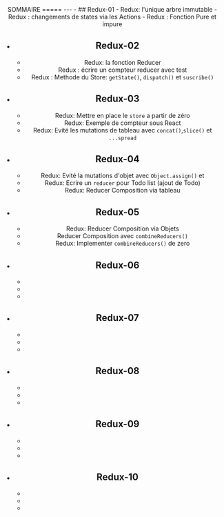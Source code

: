 <center/> SOMMAIRE
=====
---
- ## Redux-01
 - Redux: l'unique arbre immutable
 - Redux : changements de states via les Actions 	
 - Redux : Fonction Pure et impure

- ## Redux-02
  - Redux: la fonction Reducer
  - Redux : écrire un compteur reducer avec test
  - Redux : Methode du Store: `getState()`, `dispatch()` et `suscribe()`

- ## Redux-03
	- Redux: Mettre en place le `store` a partir de zéro
	- Redux: Exemple de compteur sous React
	- Redux: Evité les mutations de tableau avec `concat()`,`slice()` et `...spread`

- ## Redux-04
	- Redux: Evité la mutations d'objet avec `Object.assign()` et
	- Redux: Ecrire un `reducer` pour Todo list (ajout de Todo)
	- Redux: Reducer Composition via tableau

- ## Redux-05
	- Redux: Reducer Composition via Objets
	- Reducer Composition avec `combineReducers()`
	- Redux: Implementer `combineReducers()` de zero


- ## Redux-06
	-
	-
	-


- ## Redux-07
	-
	-
	-

- ## Redux-08
	-
	-
	-

- ## Redux-09
	-
	-
	-

- ## Redux-10
	-
	-
	-
